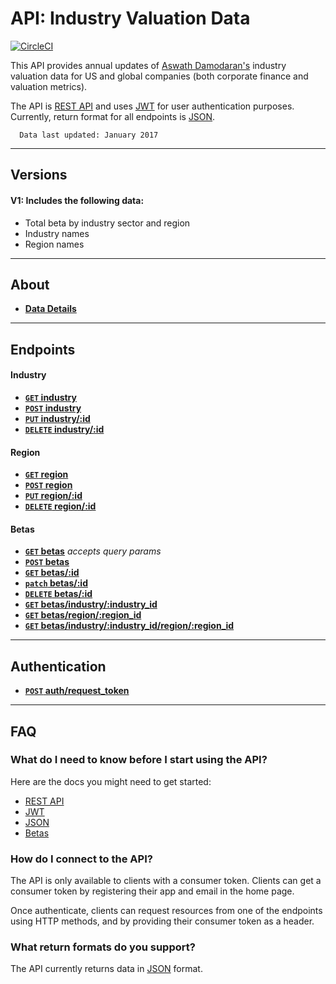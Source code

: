 # API: Industry Valuation Data

[![CircleCI](https://circleci.com/gh/jdiejim/BYOB.svg?style=svg)](https://circleci.com/gh/jdiejim/BYOB)

This API provides annual updates of [Aswath Damodaran's](http://pages.stern.nyu.edu/~adamodar/) industry valuation data for US and global companies (both corporate finance and valuation metrics).

The API is [REST API](http://en.wikipedia.org/wiki/Representational_State_Transfer "RESTful")
and uses [JWT](https://jwt.io/) for user authentication purposes.
Currently, return format for all endpoints is [JSON](http://json.org/ "JSON").


      Data last updated: January 2017

***

## Versions

#### V1: Includes the following data:
 * Total beta by industry sector and region
 * Industry names
 * Region names

***

## About

- **[Data Details](https://github.com/jdiejim/BYOB/blob/master/docs/about/about_data.md)**

***

## Endpoints

#### Industry

- **[<code>GET</code> industry](https://github.com/jdiejim/BYOB/blob/master/docs/endpoints/get_industry.md)**
- **[<code>POST</code> industry](https://github.com/jdiejim/BYOB/blob/master/docs/endpoints/post_industry.md)**
- **[<code>PUT</code> industry/:id](https://github.com/jdiejim/BYOB/blob/master/docs/endpoints/put_industry.md)**
- **[<code>DELETE</code> industry/:id](https://github.com/jdiejim/BYOB/blob/master/docs/endpoints/delete_industry.md)**

#### Region

- **[<code>GET</code> region](https://github.com/jdiejim/BYOB/blob/master/docs/endpoints/get_region.md)**
- **[<code>POST</code> region](https://github.com/jdiejim/BYOB/blob/master/docs/endpoints/post_region.md)**
- **[<code>PUT</code> region/:id](https://github.com/jdiejim/BYOB/blob/master/docs/endpoints/put_region.md)**
- **[<code>DELETE</code> region/:id](https://github.com/jdiejim/BYOB/blob/master/docs/endpoints/delete_region.md)**

#### Betas

- **[<code>GET</code> betas](https://github.com/jdiejim/BYOB/blob/master/docs/endpoints/get_betas.md)** *accepts query params*
- **[<code>POST</code> betas](https://github.com/jdiejim/BYOB/blob/master/docs/endpoints/post_betas.md)**
- **[<code>GET</code> betas/:id](https://github.com/jdiejim/BYOB/blob/master/docs/endpoints/get_betas_id.md)**
- **[<code>patch</code> betas/:id](https://github.com/jdiejim/BYOB/blob/master/docs/endpoints/patch_betas.md)**
- **[<code>DELETE</code> betas/:id](https://github.com/jdiejim/BYOB/blob/master/docs/endpoints/delete_betas.md)**
- **[<code>GET</code> betas/industry/:industry_id](https://github.com/jdiejim/BYOB/blob/master/docs/endpoints/get_betas_industry.md)**
- **[<code>GET</code> betas/region/:region_id](https://github.com/jdiejim/BYOB/blob/master/docs/endpoints/get_betas_region.md)**
- **[<code>GET</code> betas/industry/:industry_id/region/:region_id](https://github.com/jdiejim/BYOB/blob/master/docs/endpoints/get_betas_industry_region.md)**

***

## Authentication

- **[<code>POST</code> auth/request_token](https://github.com/jdiejim/BYOB/blob/master/docs/endpoints/post_auth.md)**

***

## FAQ

### What do I need to know before I start using the API?

Here are the docs you might need to get started:

- [REST API](http://en.wikipedia.org/wiki/Representational_State_Transfer "RESTful")
- [JWT](https://jwt.io/)
- [JSON](http://json.org)
- [Betas](http://www.investopedia.com/terms/b/beta.asp)

### How do I connect to the API?

The API is only available to clients with a consumer token. Clients can get a consumer token by registering their app and email in the home page.

Once authenticate, clients can request resources from one of the endpoints using HTTP methods, and by providing their consumer token as a header.

### What return formats do you support?

The API currently returns data in [JSON](http://json.org/ "JSON") format.
